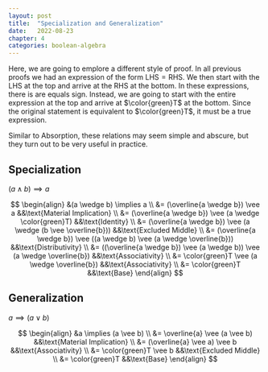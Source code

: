 ```yaml
---
layout: post
title:  "Specialization and Generalization"
date:   2022-08-23
chapter: 4
categories: boolean-algebra
---
```


Here, we are going to emplore a different style of proof. In all previous proofs we had an expression of the form $\text{LHS} = \text{RHS}$. We then start with the $\text{LHS}$ at the top and arrive at the $\text{RHS}$ at the bottom. In these expressions, there is are equals sign. Instead, we are going to start with the entire expression at the top and arrive at $\color{green}T$ at the bottom. Since the original statement is equivalent to $\color{green}T$, it must be a true expression.

Similar to Absorption, these relations may seem simple and abscure, but they turn out to be very useful in practice.

## Specialization

$(a \wedge b) \implies a$

$$
\begin{align}
    &(a \wedge b) \implies a \\
    &= (\overline{a \wedge b}) \vee a                                           &&\text{Material Implication} \\
    &= (\overline{a \wedge b}) \vee (a \wedge \color{green}T)                   &&\text{Identity} \\
    &= (\overline{a \wedge b}) \vee (a \wedge (b \vee \overline{b}))            &&\text{Excluded Middle} \\
    &= (\overline{a \wedge b}) \vee ((a \wedge b) \vee (a \wedge \overline{b})) &&\text{Distributivity} \\
    &= ((\overline{a \wedge b}) \vee (a \wedge b)) \vee (a \wedge \overline{b}) &&\text{Associativity} \\
    &= \color{green}T \vee (a \wedge \overline{b})                              &&\text{Associativity} \\
    &= \color{green}T                                                           &&\text{Base}
\end{align}
$$

## Generalization

$a \implies (a \vee b)$

$$
\begin{align}
    &a \implies (a \vee b) \\
    &= \overline{a} \vee (a \vee b)     &&\text{Material Implication} \\
    &= (\overline{a} \vee a) \vee b     &&\text{Associativity} \\
    &= \color{green}T \vee b            &&\text{Excluded Middle} \\
    &= \color{green}T                   &&\text{Base}
\end{align}
$$